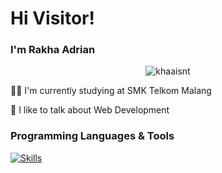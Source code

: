 <h1 align="left">Hi Visitor!</h1>
<h3 align="left">I'm Rakha Adrian</h3>

<p align="center"> <img src="https://komarev.com/ghpvc/?username=khaaisnt&label=Profile%20views&color=0e75b6&style=flat" alt="khaaisnt" /> </p>

👨‍💻 I'm currently studying at SMK Telkom Malang

💬 I like to talk about Web Development

<h3>Programming Languages & Tools</h3>

[![Skills](https://skillicons.dev/icons?i=html,css,js,ts,java,react,nextjs,nodejs,mysql,tailwind,figma&perline=13)](#)
